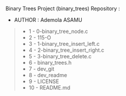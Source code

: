 Binary Trees Project (binary_trees) Repository :
- AUTHOR  : Ademola ASAMU
> - 1 - 0-binary_tree_node.c
> - 2 - 115-O
> - 3 - 1-binary_tree_insert_left.c
> - 4 - 2-binary_tree_insert_right.c
> - 5 - 3-binary_tree_delete.c
> - 6 - binary_trees.h
> - 7 - dev_git
> - 8 - dev_readme
> - 9 - LICENSE
> - 10 - README.md
